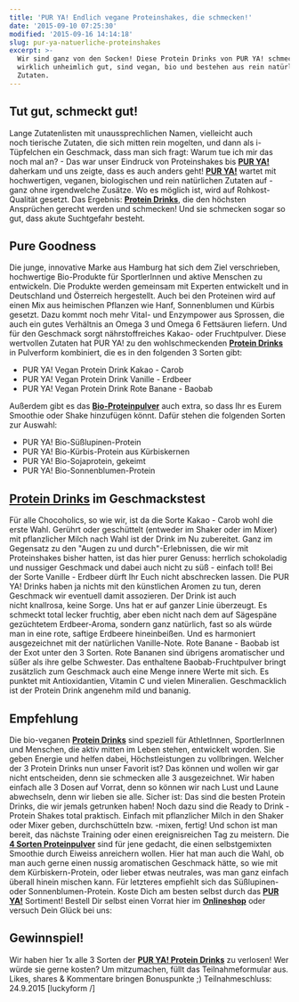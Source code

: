 ```yaml
---
title: 'PUR YA! Endlich vegane Proteinshakes, die schmecken!'
date: '2015-09-10 07:25:30'
modified: '2015-09-16 14:14:18'
slug: pur-ya-natuerliche-proteinshakes
excerpt: >-
  Wir sind ganz von den Socken! Diese Protein Drinks von PUR YA! schmecken
  wirklich unheimlich gut, sind vegan, bio und bestehen aus rein natürlichen
  Zutaten.
---
```


## Tut gut, schmeckt gut!

Lange Zutatenlisten mit unaussprechlichen Namen, vielleicht auch noch tierische Zutaten, die sich mitten rein mogelten, und dann als i-Tüpfelchen ein Geschmack, dass man sich fragt: Warum tue ich mir das noch mal an? - Das war unser Eindruck von Proteinshakes bis **[PUR YA!](http://www.purya.de/)** daherkam und uns zeigte, dass es auch anders geht! [**PUR YA!**](http://www.purya.de/) wartet mit hochwertigen, veganen, biologischen und rein natürlichen Zutaten auf - ganz ohne irgendwelche Zusätze. Wo es möglich ist, wird auf Rohkost-Qualität gesetzt. Das Ergebnis: **[Protein Drinks](http://www.purya.de/produkte/vegan-protein-drink/)**, die den höchsten Ansprüchen gerecht werden und schmecken! Und sie schmecken sogar so gut, dass akute Suchtgefahr besteht.

## Pure Goodness

Die junge, innovative Marke aus Hamburg hat sich dem Ziel verschrieben, hochwertige Bio-Produkte für SportlerInnen und aktive Menschen zu entwickeln. Die Produkte werden gemeinsam mit Experten entwickelt und in Deutschland und Österreich hergestellt. Auch bei den Proteinen wird auf einen Mix aus heimischen Pflanzen wie Hanf, Sonnenblumen und Kürbis gesetzt. Dazu kommt noch mehr Vital- und Enzympower aus Sprossen, die auch ein gutes Verhältnis an Omega 3 und Omega 6 Fettsäuren liefern. Und für den Geschmack sorgt nährstoffreiches Kakao- oder Fruchtpulver. Diese wertvollen Zutaten hat PUR YA! zu den wohlschmeckenden **[Protein Drinks](http://www.purya.de/produkte/vegan-protein-drink/)** in Pulverform kombiniert, die es in den folgenden 3 Sorten gibt:

*   PUR YA! Vegan Protein Drink Kakao - Carob
*   PUR YA! Vegan Protein Drink Vanille - Erdbeer
*   PUR YA! Vegan Protein Drink Rote Banane - Baobab

Außerdem gibt es das **[Bio-Proteinpulver](http://www.purya.de/produkte/vegan-proteins/)** auch extra, so dass Ihr es Eurem Smoothie oder Shake hinzufügen könnt. Dafür stehen die folgenden Sorten zur Auswahl:

*   PUR YA! Bio-Süßlupinen-Protein
*   PUR YA! Bio-Kürbis-Protein aus Kürbiskernen
*   PUR YA! Bio-Sojaprotein, gekeimt
*   PUR YA! Bio-Sonnenblumen-Protein

[<!-- Image removed (no copyright): pur-ya-protein-640x224.jpg -->](https://www.veganblatt.com/i/pur-ya-protein.jpg)

## [Protein Drinks](http://www.purya.de/produkte/vegan-protein-drink/) im Geschmackstest

Für alle Chocoholics, so wie wir, ist da die Sorte Kakao - Carob wohl die erste Wahl. Gerührt oder geschüttelt (entweder im Shaker oder im Mixer) mit pflanzlicher Milch nach Wahl ist der Drink im Nu zubereitet. Ganz im Gegensatz zu den "Augen zu und durch"-Erlebnissen, die wir mit Proteinshakes bisher hatten, ist das hier purer Genuss: herrlich schokoladig und nussiger Geschmack und dabei auch nicht zu süß - einfach toll! Bei der Sorte Vanille - Erdbeer dürft Ihr Euch nicht abschrecken lassen. Die PUR YA! Drinks haben ja nichts mit den künstlichen Aromen zu tun, deren Geschmack wir eventuell damit assozieren. Der Drink ist auch nicht knallrosa, keine Sorge. Uns hat er auf ganzer Linie überzeugt. Es schmeckt total lecker fruchtig, aber eben nicht nach dem auf Sägespäne gezüchtetem Erdbeer-Aroma, sondern ganz natürlich, fast so als würde man in eine rote, saftige Erdbeere hineinbeißen. Und es harmoniert ausgezeichnet mit der natürlichen Vanille-Note. Rote Banane - Baobab ist der Exot unter den 3 Sorten. Rote Bananen sind übrigens aromatischer und süßer als ihre gelbe Schwester. Das enthaltene Baobab-Fruchtpulver bringt zusätzlich zum Geschmack auch eine Menge innere Werte mit sich. Es punktet mit Antioxidantien, Vitamin C und vielen Mineralien. Geschmacklich ist der Protein Drink angenehm mild und bananig.

## Empfehlung

Die bio-veganen **[Protein Drinks](http://www.purya.de/produkte/vegan-protein-drink/)** sind speziell für AthletInnen, SportlerInnen und Menschen, die aktiv mitten im Leben stehen, entwickelt worden. Sie geben Energie und helfen dabei, Höchstleistungen zu vollbringen. Welcher der 3 Protein Drinks nun unser Favorit ist? Das können und wollen wir gar nicht entscheiden, denn sie schmecken alle 3 ausgezeichnet. Wir haben einfach alle 3 Dosen auf Vorrat, denn so können wir nach Lust und Laune abwechseln, denn wir lieben sie alle. Sicher ist: Das sind die besten Protein Drinks, die wir jemals getrunken haben! Noch dazu sind die Ready to Drink - Protein Shakes total praktisch. Einfach mit pflanzlicher Milch in den Shaker oder Mixer geben, durchschütteln bzw. -mixen, fertig! Und schon ist man bereit, das nächste Training oder einen ereignisreichen Tag zu meistern. Die **[4 Sorten Proteinpulver](http://www.purya.de/produkte/vegan-proteins/)** sind für jene gedacht, die einen selbstgemixten Smoothie durch Eiweiss anreichern wollen. Hier hat man auch die Wahl, ob man auch gerne einen nussig aromatischen Geschmack hätte, so wie mit dem Kürbiskern-Protein, oder lieber etwas neutrales, was man ganz einfach überall hinein mischen kann. Für letzteres empfiehlt sich das Süßlupinen- oder Sonnenblumen-Protein. Koste Dich am besten selbst durch das **[PUR YA!](http://www.purya.de/)** Sortiment! Bestell Dir selbst einen Vorrat hier im **[Onlineshop](http://www.goodfood-shop.de/index.php?manufacturers_id=49)** oder versuch Dein Glück bei uns:

## Gewinnspiel!

Wir haben hier 1x alle 3 Sorten der **[PUR YA! Protein Drinks](http://www.purya.de/produkte/vegan-protein-drink/)** zu verlosen! Wer würde sie gerne kosten? Um mitzumachen, füllt das Teilnahmeformular aus. Likes, shares & Kommentare bringen Bonuspunkte ;) Teilnahmeschluss: 24.9.2015 \[luckyform /\]
